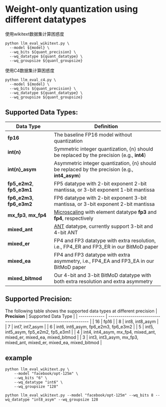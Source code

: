 
# Weight-only quantization using different datatypes

使用wikitext数据集计算困惑度
```
python llm_eval_wikitext.py \
  --model ${model} \
  --wq_bits ${quant_precision} \
  --wq_datatype ${quant_datatype} \
  --wq_groupsize ${quant_groupsize}
```

使用C4数据集计算困惑度
```
python llm_eval_c4.py \
  --model ${model} \
  --wq_bits ${quant_precision} \
  --wq_datatype ${quant_datatype} \
  --wq_groupsize ${quant_groupsize}
```

## Supported Data Types:

| **Data Type**              | Definition                                                                                                                                                    |
| -------------------------- | ------------------------------------------------------------------------------------------------------------------------------------------------------------- |
| **fp16**                   | The baseline FP16 model without quantization                                                                                                                  |
| **int{n}**                 | Symmetric integer quantization, {n} should be replaced by the precision (e.g., **int4**)                                                                      |
| **int{n}_asym**            | Asymmetric integer quantization, {n} should be replaced by the precision (e.g., **int4_asym**)                                                                |
| **fp5_e2m2**, **fp5_e3m1** | FP5 datatype with 2-bit exponent 2-bit mantissa, or 3-bit exponent 1-bit mantissa                                                                             |
| **fp6_e2m3**, **fp6_e3m2** | FP6 datatype with 2-bit exponent 3-bit mantissa, or 3-bit exponent 2-bit mantissa                                                                             |
| **mx_fp3**, **mx_fp4**     | [Microscaling](https://www.opencompute.org/documents/ocp-microscaling-formats-mx-v1-0-spec-final-pdf) with element datatype **fp3** and **fp4**, respectively |
| **mixed_ant**              | [ANT](https://arxiv.org/abs/2208.14286) datatype, currently support 3-bit and 4-bit ANT                                                                       |
| **mixed_er**               | FP4 and FP3 datatype with extra resolution, i.e., FP4_ER and FP3_ER in our BitMoD paper                                                                       |
| **mixed_ea**               | FP4 and FP3 datatype with extra asymmetry, i.e., FP4_EA and FP3_EA in our BitMoD paper                                                                        |
| **mixed_bitmod**           | Our 4-bit and 3-bit BitMoD datatype with both extra resolution and extra asymmetry                                                                            |

## Supported Precision:
The following table shows the supported data types at different precision
| **Precision** | Supported Data Type                                                  |
| ------------- | -------------------------------------------------------------------- |
| 16            | fp16                                                                 |
| 8             | int8, int8_asym                                                      |
| 7             | int7, int7_asym                                                      |
| 6             | int6, int6_asym, fp6_e2m3, fp6_e3m2                                  |
| 5             | int5, int5_asym, fp5_e2m2, fp5_e3m1                                  |
| 4             | int4, int4_asym, mx_fp4, mixed_ant, mixed_er, mixed_ea, mixed_bitmod |
| 3             | int3, int3_asym, mx_fp3, mixed_ant, mixed_er, mixed_ea, mixed_bitmod |

## example

```
python llm_eval_wikitext.py \
    --model "facebook/opt-125m" \
    --wq_bits "6" \
    --wq_datatype "int6" \
    --wq_groupsize "128"

python llm_eval_wikitext.py --model "facebook/opt-125m" --wq_bits 8 --wq_datatype "int8_asym" --wq_groupsize 128
```
